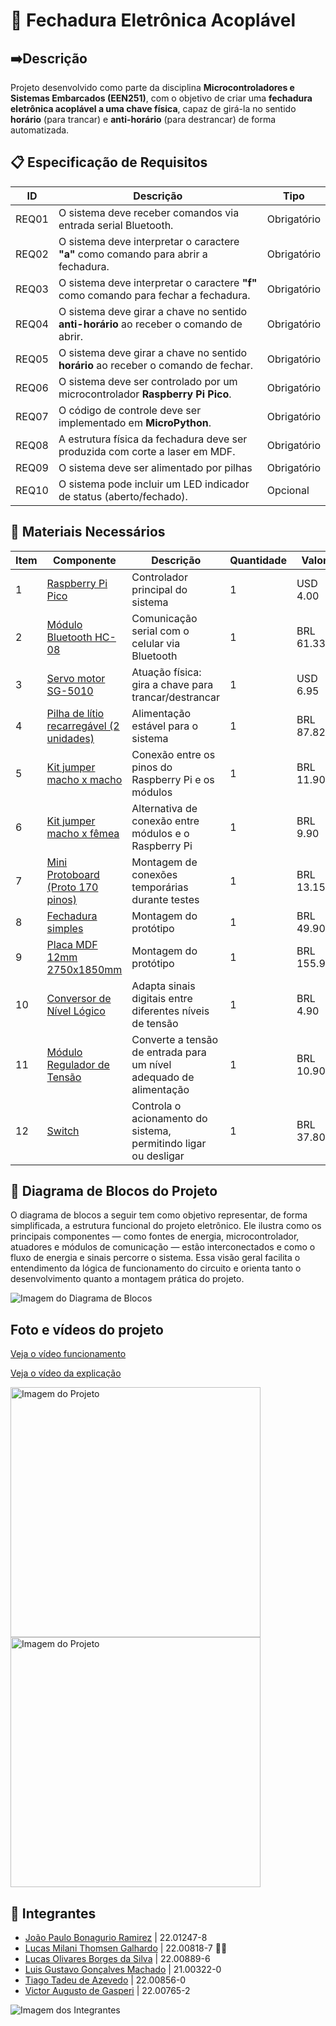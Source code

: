 # 🔐 Fechadura Eletrônica Acoplável

## ➡️Descrição

Projeto desenvolvido como parte da disciplina **Microcontroladores e Sistemas Embarcados (EEN251)**, com o objetivo de criar uma **fechadura eletrônica acoplável a uma chave física**, capaz de girá-la no sentido **horário** (para trancar) e **anti-horário** (para destrancar) de forma automatizada.

## 📋 Especificação de Requisitos

| ID     | Descrição                                                                 | Tipo        |
|--------|---------------------------------------------------------------------------|-------------|
| REQ01  | O sistema deve receber comandos via entrada serial Bluetooth.             | Obrigatório |
| REQ02  | O sistema deve interpretar o caractere **"a"** como comando para abrir a fechadura. | Obrigatório |
| REQ03  | O sistema deve interpretar o caractere **"f"** como comando para fechar a fechadura. | Obrigatório |
| REQ04  | O sistema deve girar a chave no sentido **anti-horário** ao receber o comando de abrir. | Obrigatório |
| REQ05  | O sistema deve girar a chave no sentido **horário** ao receber o comando de fechar. | Obrigatório |
| REQ06  | O sistema deve ser controlado por um microcontrolador **Raspberry Pi Pico**. | Obrigatório |
| REQ07  | O código de controle deve ser implementado em **MicroPython**.            | Obrigatório |
| REQ08  | A estrutura física da fechadura deve ser produzida com corte a laser em MDF.      | Obrigatório |
| REQ09  | O sistema deve ser alimentado por pilhas    | Obrigatório    |
| REQ10  | O sistema pode incluir um LED indicador de status (aberto/fechado).       | Opcional    |


## 🧰 Materiais Necessários

| Item | Componente                           | Descrição                                                                 | Quantidade | Valor |
|------|--------------------------------------|---------------------------------------------------------------------------|------------|------------|
| 1    | [Raspberry Pi Pico](https://www.newark.com/pt-BR/raspberry-pi/raspberry-pi-pico/raspberry-pi-board-arm-cortex/dp/22AJ1097?src=raspberrypi)                  | Controlador principal do sistema             | 1          | USD 4.00         |
| 2    | [Módulo Bluetooth HC-08](https://www.usinainfo.com.br/modulo-bluetooth-arduino/modulo-bluetooth-hc-08-40-ble-para-arduino-compativel-com-iphone-e-ipad-masterslave-3673.html)              | Comunicação serial com o celular via Bluetooth                            | 1          | BRL 61.33           |
| 3    | [Servo motor SG-5010](https://www.usinainfo.com.br/servo-motores/servo-motor-mg996r-tower-pro-180-11kgfcm-de-posicao-com-engrenagens-metalicas-4850.html](https://protosupplies.com/product/servo-motor-sg-5010/))                    | Atuação física: gira a chave para trancar/destrancar                      | 1          |     USD 6.95       |
| 4    | [Pilha de lítio recarregável (2 unidades) ](https://produto.mercadolivre.com.br/MLB-3425451069-bateria-18650-2600mah-37v-bap-energy-kit-02pcs--_JM#polycard_client=search-nordic&position=9&search_layout=grid&type=item&tracking_id=4fb48910-bb5a-4e5d-b31b-5b39cf1b8640&wid=MLB3425451069&sid=search)                        | Alimentação estável para o sistema                                        | 1          | BRL  87.82          |
| 5    | [Kit jumper macho x macho](https://www.makerhero.com/produto/jumpers-macho-macho-x40-unidades/)             | Conexão entre os pinos do Raspberry Pi e os módulos                       | 1          | BRL 11.90           |
| 6    | [Kit jumper macho x fêmea](https://www.makerhero.com/produto/jumpers-macho-femea-x40-unidades/)             | Alternativa de conexão entre módulos e o Raspberry Pi                     | 1          |   BRL 9.90         |
| 7    | [Mini Protoboard (Proto 170 pinos)](https://produto.mercadolivre.com.br/MLB-3405650891-mini-protoboard-breadboard-170-pontos-branco-_JM#polycard_client=search-nordic&position=14&search_layout=grid&type=item&tracking_id=51bbf8e7-26f2-46df-8383-e30ef595810f&wid=MLB3405650891&sid=search)    | Montagem de conexões temporárias durante testes                           | 1          |    BRL 13.15        |
| 8    | [Fechadura simples](https://www.leroymerlin.com.br/fechadura-soprano-para-porta-de-entrada-preto40mm-chave-simples-ipanema_91083552?referrer=category-page)    | Montagem do protótipo                           | 1          |    BRL 49.90       |
| 9    | [Placa MDF 12mm 2750x1850mm](https://www.leomadeiras.com.br/p/10280500/mdf-cru-12mm-2750x1850mm-grandes-marcas#wrapper)    | Montagem do protótipo                          | 1          |    BRL 155.90       |
| 10    | [Conversor de Nível Lógico](https://www.leomadeiras.com.br/p/10280500/mdf-cru-12mm-2750x1850mm-grandes-marcas#wrapper](https://www.eletrogate.com/conversor-de-nivel-logico-33-5v-bidirecional))    | Adapta sinais digitais entre diferentes níveis de tensão                         | 1          |    BRL 4.90       |
| 11    | [Módulo Regulador de Tensão](https://www.eletrogate.com/modulo-regulador-de-tensao-step-down-lm2596)    |   Converte a tensão de entrada para um nível adequado de alimentação                      | 1          |    BRL 10.90       |
| 12    | [Switch](https://www.eletrogate.com/modulo-regulador-de-tensao-step-down-lm2596](https://www.mercadolivre.com.br/micro-chave-17101-alavanca-unipolar-ligaliga-1a-2-posicoes/p/MLB40891000?searchVariation=MLB40891000#polycard_client=search-nordic&searchVariation=MLB40891000&wid=MLB3888971897&position=7&search_layout=grid&type=product&tracking_id=392b5b42-78c2-4b5d-98c5-98e57b20f13e&sid=search))    |   Controla o acionamento do sistema, permitindo ligar ou desligar                       | 1          |    BRL 37.80       |

## 🔧 Diagrama de Blocos do Projeto

O diagrama de blocos a seguir tem como objetivo representar, de forma simplificada, a estrutura funcional do projeto eletrônico. Ele ilustra como os principais componentes — como fontes de energia, microcontrolador, atuadores e módulos de comunicação — estão interconectados e como o fluxo de energia e sinais percorre o sistema. Essa visão geral facilita o entendimento da lógica de funcionamento do circuito e orienta tanto o desenvolvimento quanto a montagem prática do projeto.

![Imagem do Diagrama de Blocos](docs/diagrama_de_blocos.svg)

## Foto e vídeos do projeto

[Veja o vídeo funcionamento](https://youtube.com/shorts/3j6Cv1Wj5rs)

[Veja o vídeo da explicação](https://youtube.com/shorts/zvppXcL821o)

<span><img src="docs/foto_ex.jpeg" alt="Imagem do Projeto" width="400" /></span>
<span><img src="docs/foto-pronta 00.16.41.jpeg" alt="Imagem do Projeto" width="400" /></span>


## 🤝 Integrantes

- [João Paulo Bonagurio Ramirez](https://github.com/yJony)           | 22.01247-8
- [Lucas Milani Thomsen Galhardo](https://github.com/LucasKiller)    | 22.00818-7   🤪🔪
- [Lucas Olivares Borges da Silva](https://github.com/lvcasolivares) | 22.00889-6
- [Luis Gustavo Gonçalves Machado](https://github.com/luisgmachado)  | 21.00322-0
- [Tiago Tadeu de Azevedo](https://github.com/tiagooazevedo)         | 22.00856-0
- [Victor Augusto de Gasperi](https://github.com/VictorGasperi)      | 22.00765-2

![Imagem dos Integrantes](docs/foto-grupo.jpeg)
